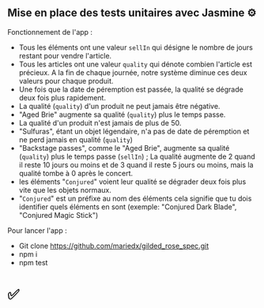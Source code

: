 ## Mise en place des tests unitaires avec Jasmine ⚙

Fonctionnement de l'app : 

- Tous les éléments ont une valeur `sellIn` qui désigne le nombre de jours restant pour vendre l'article.
- Tous les articles ont une valeur `quality` qui dénote combien l'article est précieux.
A la fin de chaque journée, notre système diminue ces deux valeurs pour chaque produit.
- Une fois que la date de péremption est passée, la qualité se dégrade deux fois plus rapidement.
- La qualité (`quality`) d'un produit ne peut jamais être négative.
- "Aged Brie" augmente sa qualité (`quality`) plus le temps passe.
- La qualité d'un produit n'est jamais de plus de 50.
- "Sulfuras", étant un objet légendaire, n'a pas de date de péremption et ne perd jamais en qualité (`quality`)
- "Backstage passes", comme le "Aged Brie", augmente sa qualité (`quality`) plus le temps passe (`sellIn`) ; La qualité augmente de 2 quand il reste 10 jours ou moins et de 3 quand il reste 5 jours ou moins, mais la qualité tombe à 0 après le concert.
- les éléments "`Conjured`" voient leur qualité se dégrader deux fois plus vite que les objets normaux.
- "`Conjured`" est un préfixe au nom des éléments cela signifie que tu dois identifier quels éléments en sont (exemple: "Conjured Dark Blade", "Conjured Magic Stick")

Pour lancer l'app :
- Git clone https://github.com/mariedx/gilded_rose_spec.git
- npm i
- npm test 

# ✅
